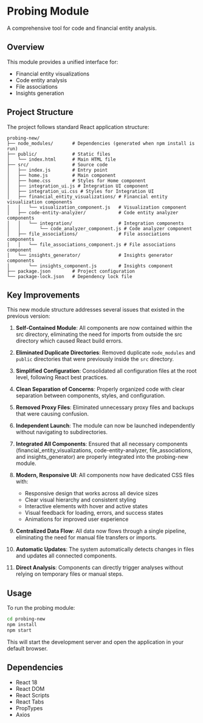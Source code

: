 # Probing Module

A comprehensive tool for code and financial entity analysis.

## Overview

This module provides a unified interface for:
- Financial entity visualizations
- Code entity analysis
- File associations
- Insights generation

## Project Structure

The project follows standard React application structure:

```
probing-new/
├── node_modules/       # Dependencies (generated when npm install is run)
├── public/             # Static files
│   └── index.html      # Main HTML file
├── src/                # Source code
│   ├── index.js        # Entry point
│   ├── home.js         # Main component
│   ├── home.css        # Styles for Home component
│   ├── integration_ui.js # Integration UI component
│   ├── integration_ui.css # Styles for Integration UI
│   ├── financial_entity_visualizations/ # Financial entity visualization components
│   │   └── visualization_component.js   # Visualization component
│   ├── code-entity-analyzer/            # Code entity analyzer components
│   │   └── integration/                 # Integration components
│   │       └── code_analyzer_component.js # Code analyzer component
│   ├── file_associations/               # File associations components
│   │   └── file_associations_component.js # File associations component
│   └── insights_generator/              # Insights generator components
│       └── insights_component.js        # Insights component
├── package.json        # Project configuration
└── package-lock.json   # Dependency lock file
```

## Key Improvements

This new module structure addresses several issues that existed in the previous version:

1. **Self-Contained Module**: All components are now contained within the src directory, eliminating the need for imports from outside the src directory which caused React build errors.

2. **Eliminated Duplicate Directories**: Removed duplicate `node_modules` and `public` directories that were previously inside the `src` directory.

3. **Simplified Configuration**: Consolidated all configuration files at the root level, following React best practices.

4. **Clean Separation of Concerns**: Properly organized code with clear separation between components, styles, and configuration.

5. **Removed Proxy Files**: Eliminated unnecessary proxy files and backups that were causing confusion.

6. **Independent Launch**: The module can now be launched independently without navigating to subdirectories.

7. **Integrated All Components**: Ensured that all necessary components (financial_entity_visualizations, code-entity-analyzer, file_associations, and insights_generator) are properly integrated into the probing-new module.

8. **Modern, Responsive UI**: All components now have dedicated CSS files with:
   - Responsive design that works across all device sizes
   - Clear visual hierarchy and consistent styling
   - Interactive elements with hover and active states
   - Visual feedback for loading, errors, and success states
   - Animations for improved user experience

9. **Centralized Data Flow**: All data now flows through a single pipeline, eliminating the need for manual file transfers or imports.

10. **Automatic Updates**: The system automatically detects changes in files and updates all connected components.

11. **Direct Analysis**: Components can directly trigger analyses without relying on temporary files or manual steps.

## Usage

To run the probing module:

```bash
cd probing-new
npm install
npm start
```

This will start the development server and open the application in your default browser.

## Dependencies

- React 18
- React DOM
- React Scripts
- React Tabs
- PropTypes
- Axios
